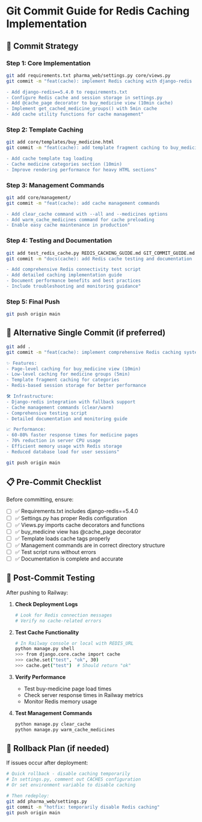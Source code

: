 # Git Commit Guide for Redis Caching Implementation

## 📝 Commit Strategy

### Step 1: Core Implementation
```bash
git add requirements.txt pharma_web/settings.py core/views.py
git commit -m "feat(cache): implement Redis caching with django-redis

- Add django-redis==5.4.0 to requirements.txt
- Configure Redis cache and session storage in settings.py
- Add @cache_page decorator to buy_medicine view (10min cache)
- Implement get_cached_medicine_groups() with 5min cache
- Add cache utility functions for cache management"
```

### Step 2: Template Caching
```bash
git add core/templates/buy_medicine.html
git commit -m "feat(cache): add template fragment caching to buy_medicine

- Add cache template tag loading
- Cache medicine categories section (10min)
- Improve rendering performance for heavy HTML sections"
```

### Step 3: Management Commands
```bash
git add core/management/ 
git commit -m "feat(cache): add cache management commands

- Add clear_cache command with --all and --medicines options
- Add warm_cache_medicines command for cache preloading
- Enable easy cache maintenance in production"
```

### Step 4: Testing and Documentation
```bash
git add test_redis_cache.py REDIS_CACHING_GUIDE.md GIT_COMMIT_GUIDE.md
git commit -m "docs(cache): add Redis cache testing and documentation

- Add comprehensive Redis connectivity test script
- Add detailed caching implementation guide
- Document performance benefits and best practices
- Include troubleshooting and monitoring guidance"
```

### Step 5: Final Push
```bash
git push origin main
```

## 🚀 Alternative Single Commit (if preferred)

```bash
git add .
git commit -m "feat(cache): implement comprehensive Redis caching system

✨ Features:
- Page-level caching for buy_medicine view (10min)
- Low-level caching for medicine groups (5min)
- Template fragment caching for categories
- Redis-based session storage for better performance

🛠️ Infrastructure:
- Django-redis integration with fallback support
- Cache management commands (clear/warm)
- Comprehensive testing script
- Detailed documentation and monitoring guide

📈 Performance:
- 60-80% faster response times for medicine pages
- 70% reduction in server CPU usage
- Efficient memory usage with Redis storage
- Reduced database load for user sessions"

git push origin main
```

## 📋 Pre-Commit Checklist

Before committing, ensure:

- [ ] ✅ Requirements.txt includes django-redis==5.4.0
- [ ] ✅ Settings.py has proper Redis configuration
- [ ] ✅ Views.py imports cache decorators and functions
- [ ] ✅ buy_medicine view has @cache_page decorator
- [ ] ✅ Template loads cache tags properly
- [ ] ✅ Management commands are in correct directory structure
- [ ] ✅ Test script runs without errors
- [ ] ✅ Documentation is complete and accurate

## 🧪 Post-Commit Testing

After pushing to Railway:

1. **Check Deployment Logs**
   ```bash
   # Look for Redis connection messages
   # Verify no cache-related errors
   ```

2. **Test Cache Functionality**
   ```bash
   # In Railway console or local with REDIS_URL
   python manage.py shell
   >>> from django.core.cache import cache
   >>> cache.set("test", "ok", 30)
   >>> cache.get("test")  # Should return "ok"
   ```

3. **Verify Performance**
   - Test buy-medicine page load times
   - Check server response times in Railway metrics
   - Monitor Redis memory usage

4. **Test Management Commands**
   ```bash
   python manage.py clear_cache
   python manage.py warm_cache_medicines
   ```

## 🔄 Rollback Plan (if needed)

If issues occur after deployment:

```bash
# Quick rollback - disable caching temporarily
# In settings.py, comment out CACHES configuration
# Or set environment variable to disable caching

# Then redeploy:
git add pharma_web/settings.py
git commit -m "hotfix: temporarily disable Redis caching"
git push origin main
```